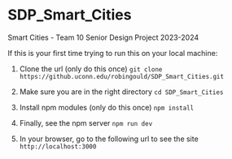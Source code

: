 # SDP_Smart_Cities
Smart Cities - Team 10 Senior Design Project 2023-2024

If this is your first time trying to run this on your local machine:

1. Clone the url (only do this once)
```git clone https://github.uconn.edu/robingould/SDP_Smart_Cities.git```

2. Make sure you are in the right directory
```cd SDP_Smart_Cities```

3. Install npm modules (only do this once)
```npm install```

4. Finally, see the npm server
```npm run dev```
 
5. In your browser, go to the following url to see the site
 ```http://localhost:3000```
 
 
